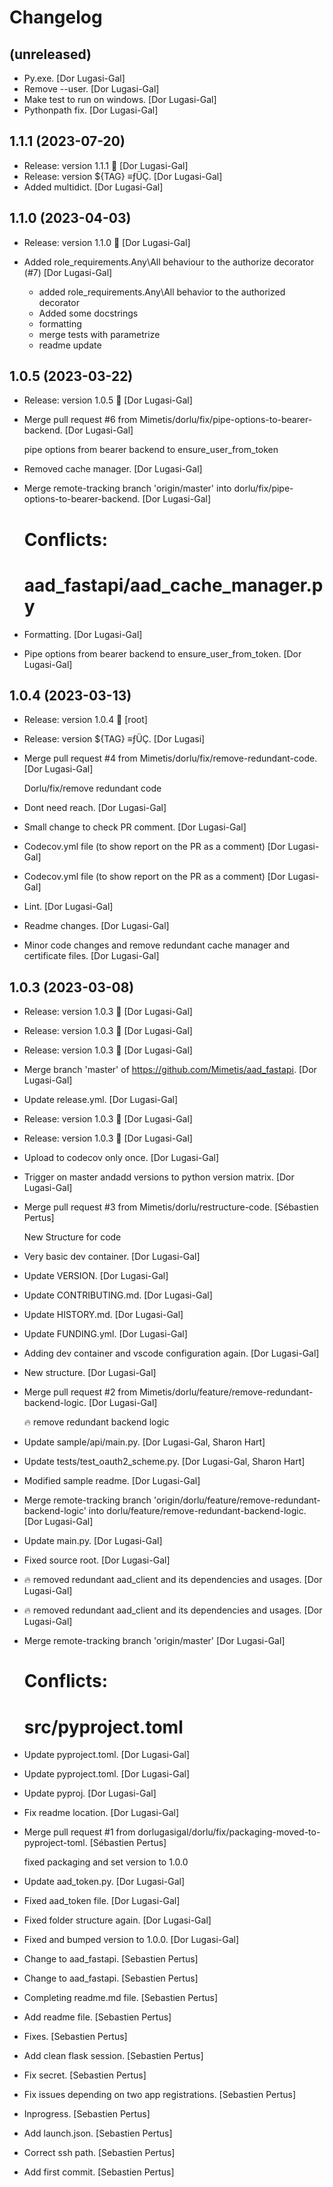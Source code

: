 Changelog
=========


(unreleased)
------------
- Py.exe. [Dor Lugasi-Gal]
- Remove --user. [Dor Lugasi-Gal]
- Make test to run on windows. [Dor Lugasi-Gal]
- Pythonpath fix. [Dor Lugasi-Gal]


1.1.1 (2023-07-20)
------------------
- Release: version 1.1.1 🚀 [Dor Lugasi-Gal]
- Release: version ${TAG} ≡ƒÜÇ. [Dor Lugasi-Gal]
- Added multidict. [Dor Lugasi-Gal]


1.1.0 (2023-04-03)
------------------
- Release: version 1.1.0 🚀 [Dor Lugasi-Gal]
- Added role_requirements.Any\All behaviour to the authorize decorator
  (#7) [Dor Lugasi-Gal]

  * added role_requirements.Any\All behavior to the authorized decorator
  * Added some docstrings
  * formatting
  * merge tests with parametrize
  * readme update


1.0.5 (2023-03-22)
------------------
- Release: version 1.0.5 🚀 [Dor Lugasi-Gal]
- Merge pull request #6 from Mimetis/dorlu/fix/pipe-options-to-bearer-
  backend. [Dor Lugasi-Gal]

  pipe options from bearer backend to ensure_user_from_token
- Removed cache manager. [Dor Lugasi-Gal]
- Merge remote-tracking branch 'origin/master' into dorlu/fix/pipe-
  options-to-bearer-backend. [Dor Lugasi-Gal]

  # Conflicts:
  #	aad_fastapi/aad_cache_manager.py
- Formatting. [Dor Lugasi-Gal]
- Pipe options from bearer backend to ensure_user_from_token. [Dor
  Lugasi-Gal]


1.0.4 (2023-03-13)
------------------
- Release: version 1.0.4 🚀 [root]
- Release: version ${TAG} ≡ƒÜÇ. [Dor Lugasi]
- Merge pull request #4 from Mimetis/dorlu/fix/remove-redundant-code.
  [Dor Lugasi-Gal]

  Dorlu/fix/remove redundant code
- Dont need reach. [Dor Lugasi-Gal]
- Small change to check PR comment. [Dor Lugasi-Gal]
- Codecov.yml file (to show report on the PR as a comment) [Dor Lugasi-
  Gal]
- Codecov.yml file (to show report on the PR as a comment) [Dor Lugasi-
  Gal]
- Lint. [Dor Lugasi-Gal]
- Readme changes. [Dor Lugasi-Gal]
- Minor code changes and remove redundant cache manager and certificate
  files. [Dor Lugasi-Gal]


1.0.3 (2023-03-08)
------------------
- Release: version 1.0.3 🚀 [Dor Lugasi-Gal]
- Release: version 1.0.3 🚀 [Dor Lugasi-Gal]
- Release: version 1.0.3 🚀 [Dor Lugasi-Gal]
- Merge branch 'master' of https://github.com/Mimetis/aad_fastapi. [Dor
  Lugasi-Gal]
- Update release.yml. [Dor Lugasi-Gal]
- Release: version 1.0.3 🚀 [Dor Lugasi-Gal]
- Release: version 1.0.3 🚀 [Dor Lugasi-Gal]
- Upload to codecov only once. [Dor Lugasi-Gal]
- Trigger on master andadd versions to python version matrix. [Dor
  Lugasi-Gal]
- Merge pull request #3 from Mimetis/dorlu/restructure-code. [Sébastien
  Pertus]

  New Structure for code
- Very basic dev container. [Dor Lugasi-Gal]
- Update VERSION. [Dor Lugasi-Gal]
- Update CONTRIBUTING.md. [Dor Lugasi-Gal]
- Update HISTORY.md. [Dor Lugasi-Gal]
- Update FUNDING.yml. [Dor Lugasi-Gal]
- Adding dev container and vscode configuration again. [Dor Lugasi-Gal]
- New structure. [Dor Lugasi-Gal]
- Merge pull request #2 from Mimetis/dorlu/feature/remove-redundant-
  backend-logic. [Dor Lugasi-Gal]

  🔥 remove redundant backend logic
- Update sample/api/main.py. [Dor Lugasi-Gal, Sharon Hart]
- Update tests/test_oauth2_scheme.py. [Dor Lugasi-Gal, Sharon Hart]
- Modified sample readme. [Dor Lugasi-Gal]
- Merge remote-tracking branch 'origin/dorlu/feature/remove-redundant-
  backend-logic' into dorlu/feature/remove-redundant-backend-logic. [Dor
  Lugasi-Gal]
- Update main.py. [Dor Lugasi-Gal]
- Fixed source root. [Dor Lugasi-Gal]
- :fire: removed redundant aad_client and its dependencies and usages.
  [Dor Lugasi-Gal]
- :fire: removed redundant aad_client and its dependencies and usages.
  [Dor Lugasi-Gal]
- Merge remote-tracking branch 'origin/master' [Dor Lugasi-Gal]

  # Conflicts:
  #	src/pyproject.toml
- Update pyproject.toml. [Dor Lugasi-Gal]
- Update pyproject.toml. [Dor Lugasi-Gal]
- Update pyproj. [Dor Lugasi-Gal]
- Fix readme location. [Dor Lugasi-Gal]
- Merge pull request #1 from dorlugasigal/dorlu/fix/packaging-moved-to-
  pyproject-toml. [Sébastien Pertus]

  fixed packaging and set version to 1.0.0
- Update aad_token.py. [Dor Lugasi-Gal]
- Fixed aad_token file. [Dor Lugasi-Gal]
- Fixed folder structure again. [Dor Lugasi-Gal]
- Fixed and bumped version to 1.0.0. [Dor Lugasi-Gal]
- Change to aad_fastapi. [Sebastien Pertus]
- Change to aad_fastapi. [Sebastien Pertus]
- Completing readme.md file. [Sebastien Pertus]
- Add readme file. [Sebastien Pertus]
- Fixes. [Sebastien Pertus]
- Add clean flask session. [Sebastien Pertus]
- Fix secret. [Sebastien Pertus]
- Fix issues depending on two app registrations. [Sebastien Pertus]
- Inprogress. [Sebastien Pertus]
- Add launch.json. [Sebastien Pertus]
- Correct ssh path. [Sebastien Pertus]
- Add first commit. [Sebastien Pertus]


